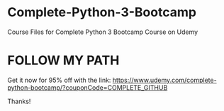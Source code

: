 # Complete-Python-3-Bootcamp
Course Files for Complete Python 3 Bootcamp Course on Udemy

# FOLLOW MY PATH
Get it now for 95% off with the link:
https://www.udemy.com/complete-python-bootcamp/?couponCode=COMPLETE_GITHUB

Thanks!
